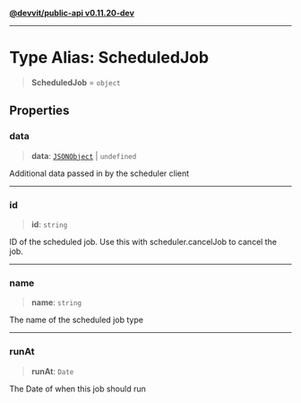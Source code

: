 [**@devvit/public-api v0.11.20-dev**](../README.md)

---

# Type Alias: ScheduledJob

> **ScheduledJob** = `object`

## Properties

<a id="data"></a>

### data

> **data**: [`JSONObject`](JSONObject.md) \| `undefined`

Additional data passed in by the scheduler client

---

<a id="id"></a>

### id

> **id**: `string`

ID of the scheduled job. Use this with scheduler.cancelJob to cancel the job.

---

<a id="name"></a>

### name

> **name**: `string`

The name of the scheduled job type

---

<a id="runat"></a>

### runAt

> **runAt**: `Date`

The Date of when this job should run

